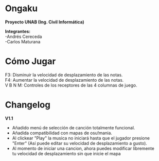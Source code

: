 # Ongaku  
**Proyecto UNAB (Ing. Civil Informática)**  
  
**Integrantes:**  
-Andrés Cereceda  
-Carlos Maturana

# Cómo Jugar
F3: Disminuir la velocidad de desplazamiento de las notas.  
F4: Aumentar la velocidad de desplazamiento de las notas.  
V B N M: Controles de los receptores de las 4 columnas de juego.  
  
# Changelog
**V1.1**  
- Añadido menú de selección de canción totalmente funcional.
- Añadida compatibilidad con mapas de osu!mania.
- Al clickear "Play" la musica no iniciará hasta que el jugador presione "Enter" (Así puede editar su velocidad de desplazamiento a gusto).
- Al momento de iniciar una cancion, ahora puedes modificar libremente tu velocidad de desplazamiento sin que inicie el mapa  
